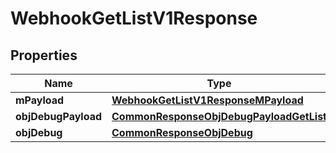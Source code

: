 

# WebhookGetListV1Response

## Properties

Name | Type | Description | Notes
------------ | ------------- | ------------- | -------------
**mPayload** | [**WebhookGetListV1ResponseMPayload**](WebhookGetListV1ResponseMPayload.md) |  | 
**objDebugPayload** | [**CommonResponseObjDebugPayloadGetList**](CommonResponseObjDebugPayloadGetList.md) |  |  [optional]
**objDebug** | [**CommonResponseObjDebug**](CommonResponseObjDebug.md) |  |  [optional]





